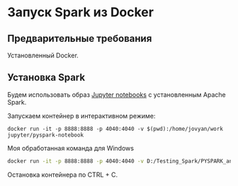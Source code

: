 # Запуск Spark из Docker

## Предварительные требования

Установленный Docker.

## Установка Spark

Будем использовать образ [Jupyter notebooks](https://jupyter-docker-stacks.readthedocs.io/en/latest/index.html) с установленным Apache Spark.

Запускаем контейнер в интерактивном режиме:

```ba
docker run -it -p 8888:8888 -p 4040:4040 -v $(pwd):/home/jovyan/work jupyter/pyspark-notebook
```

Моя обработанная команда для Windows
```bash
docker run -it -p 8888:8888 -p 4040:4040 -v D:/Testing_Spark/PYSPARK_and_SPARKSQL:/home/jovyan/work jupyter/pyspark-notebook
```
Остановка контейнера по CTRL + C.
